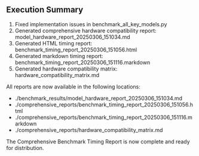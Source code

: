 Execution Summary
----------------

1. Fixed implementation issues in benchmark_all_key_models.py
2. Generated comprehensive hardware compatibility report: model_hardware_report_20250306_151034.md
3. Generated HTML timing report: benchmark_timing_report_20250306_151056.html
4. Generated markdown timing report: benchmark_timing_report_20250306_151116.markdown
5. Generated hardware compatibility matrix: hardware_compatibility_matrix.md

All reports are now available in the following locations:
- ./benchmark_results/model_hardware_report_20250306_151034.md
- ./comprehensive_reports/benchmark_timing_report_20250306_151056.html
- ./comprehensive_reports/benchmark_timing_report_20250306_151116.markdown
- ./comprehensive_reports/hardware_compatibility_matrix.md

The Comprehensive Benchmark Timing Report is now complete and ready for distribution.
